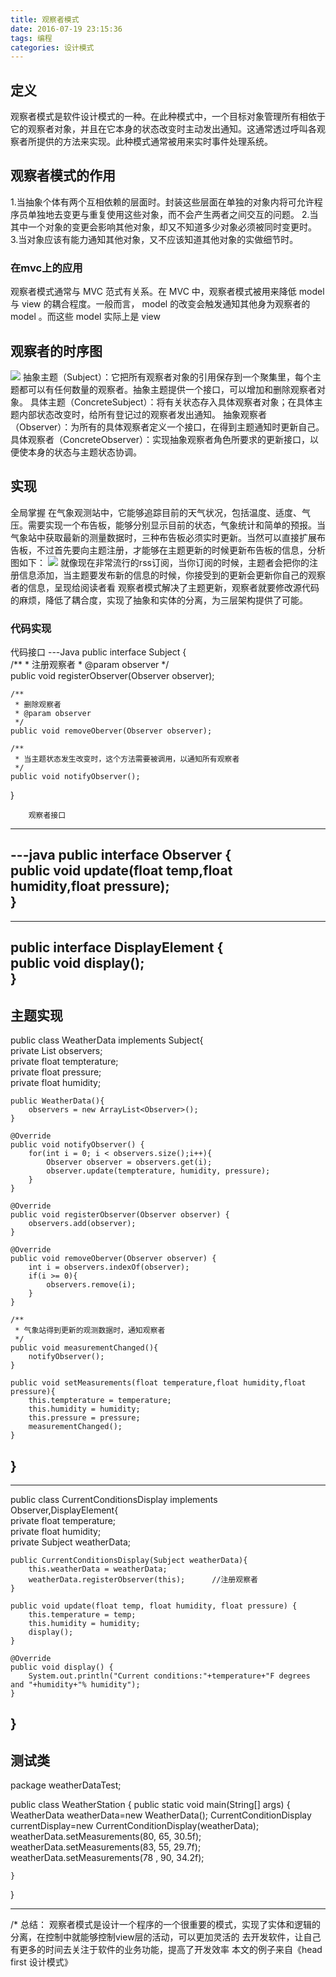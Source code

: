 ```yaml
---
title: 观察者模式
date: 2016-07-19 23:15:36
tags: 编程
categories: 设计模式
---
```

## 定义
观察者模式是软件设计模式的一种。在此种模式中，一个目标对象管理所有相依于它的观察者对象，并且在它本身的状态改变时主动发出通知。这通常透过呼叫各观察者所提供的方法来实现。此种模式通常被用来实时事件处理系统。
## 观察者模式的作用
1.当抽象个体有两个互相依赖的层面时。封装这些层面在单独的对象内将可允许程序员单独地去变更与重复使用这些对象，而不会产生两者之间交互的问题。
2.当其中一个对象的变更会影响其他对象，却又不知道多少对象必须被同时变更时。
3.当对象应该有能力通知其他对象，又不应该知道其他对象的实做细节时。
### 在mvc上的应用
观察者模式通常与 MVC 范式有关系。在 MVC 中，观察者模式被用来降低 model 与 view 的耦合程度。一般而言， model 的改变会触发通知其他身为观察者的 model 。而这些 model 实际上是 view
## 观察者的时序图
![](http://oa7hsarrh.bkt.clouddn.com/%E8%A7%82%E5%AF%9F%E8%80%85%E6%A8%A1%E5%BC%8F1.png)
 抽象主题（Subject）：它把所有观察者对象的引用保存到一个聚集里，每个主题都可以有任何数量的观察者。抽象主题提供一个接口，可以增加和删除观察者对象。
 具体主题（ConcreteSubject）：将有关状态存入具体观察者对象；在具体主题内部状态改变时，给所有登记过的观察者发出通知。
抽象观察者（Observer）：为所有的具体观察者定义一个接口，在得到主题通知时更新自己。 具体观察者（ConcreteObserver）：实现抽象观察者角色所要求的更新接口，以便使本身的状态与主题状态协调。
<!--more-->
## 实现
全局掌握
在气象观测站中，它能够追踪目前的天气状况，包括温度、适度、气压。需要实现一个布告板，能够分别显示目前的状态，气象统计和简单的预报。当气象站中获取最新的测量数据时，三种布告板必须实时更新。当然可以直接扩展布告板，不过首先要向主题注册，才能够在主题更新的时候更新布告板的信息，分析图如下：
![](http://oa7hsarrh.bkt.clouddn.com/%E8%A7%82%E5%AF%9F%E8%80%85%E6%A8%A1%E5%BC%8F)
 就像现在非常流行的rss订阅，当你订阅的时候，主题者会把你的注册信息添加，当主题要发布新的信息的时候，你接受到的更新会更新你自己的观察者的信息，呈现给阅读者看
 观察者模式解决了主题更新，观察者就要修改源代码的麻烦，降低了耦合度，实现了抽象和实体的分离，为三层架构提供了可能。
### 代码实现
代码接口
---Java
public interface Subject {  
    /**
     * 注册观察者
     * @param observer
     */  
    public void registerObserver(Observer observer);  

    /**
     * 删除观察者
     * @param observer
     */  
    public void removeOberver(Observer observer);  

    /**
     * 当主题状态发生改变时，这个方法需要被调用，以通知所有观察者
     */  
    public void notifyObserver();  
}  

        观察者接口  
---

---java
public interface Observer {  
    public void update(float temp,float humidity,float pressure);  
}
---
---
public interface DisplayElement {  
    public void display();  
}
---

主题实现
---
public class WeatherData implements Subject{  
    private List<Observer> observers;  
    private float tempterature;  
    private float pressure;  
    private float humidity;  

    public WeatherData(){  
        observers = new ArrayList<Observer>();  
    }  

    @Override  
    public void notifyObserver() {  
        for(int i = 0; i < observers.size();i++){  
            Observer observer = observers.get(i);  
            observer.update(tempterature, humidity, pressure);  
        }  
    }  

    @Override  
    public void registerObserver(Observer observer) {  
        observers.add(observer);  
    }  

    @Override  
    public void removeOberver(Observer observer) {  
        int i = observers.indexOf(observer);  
        if(i >= 0){  
            observers.remove(i);  
        }  
    }  

    /**
     * 气象站得到更新的观测数据时，通知观察者
     */  
    public void measurementChanged(){  
        notifyObserver();  
    }  

    public void setMeasurements(float temperature,float humidity,float pressure){  
        this.tempterature = temperature;  
        this.humidity = humidity;  
        this.pressure = pressure;  
        measurementChanged();  
    }  
}  
---
---
public class CurrentConditionsDisplay implements Observer,DisplayElement{  
    private float temperature;  
    private float humidity;  
    private Subject weatherData;  

    public CurrentConditionsDisplay(Subject weatherData){  
        this.weatherData = weatherData;  
        weatherData.registerObserver(this);      //注册观察者  
    }  

    public void update(float temp, float humidity, float pressure) {  
        this.temperature = temp;  
        this.humidity = humidity;  
        display();  
    }  

    @Override  
    public void display() {  
        System.out.println("Current conditions:"+temperature+"F degrees and "+humidity+"% humidity");  
    }  

}  
---
测试类
---
package weatherDataTest;

public class WeatherStation {
	public static void main(String[] args) {
		WeatherData weatherData=new WeatherData();
		CurrentConditionDisplay currentDisplay=new CurrentConditionDisplay(weatherData);
		weatherData.setMeasurements(80, 65, 30.5f);
		weatherData.setMeasurements(83, 55, 29.7f);
		weatherData.setMeasurements(78 , 90, 34.2f);

	}

}

---
/*
总结：
观察者模式是设计一个程序的一个很重要的模式，实现了实体和逻辑的分离，在控制中就能够控制view层的活动，可以更加灵活的 去开发软件，让自己有更多的时间去关注于软件的业务功能，提高了开发效率
本文的例子来自《head first 设计模式》
